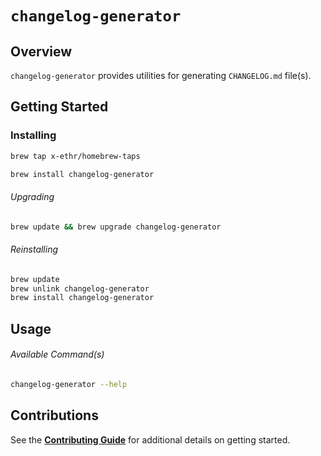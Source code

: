 # `changelog-generator`

## Overview

`changelog-generator` provides utilities for generating `CHANGELOG.md` file(s).

## Getting Started

### Installing

```bash
brew tap x-ethr/homebrew-taps

brew install changelog-generator
```

###### Upgrading

```bash
brew update && brew upgrade changelog-generator
```

###### Reinstalling

```bash
brew update
brew unlink changelog-generator
brew install changelog-generator
```

## Usage

###### Available Command(s)

```bash
changelog-generator --help
```

## Contributions

See the [**Contributing Guide**](./CONTRIBUTING.md) for additional details on getting started.
